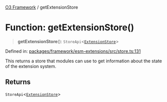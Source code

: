 [O3 Framework](../API.md) / getExtensionStore

# Function: getExtensionStore()

> **getExtensionStore**(): `StoreApi`\<[`ExtensionStore`](../interfaces/ExtensionStore.md)\>

Defined in: [packages/framework/esm-extensions/src/store.ts:131](https://github.com/openmrs/openmrs-esm-core/blob/main/packages/framework/esm-extensions/src/store.ts#L131)

This returns a store that modules can use to get information about the
state of the extension system.

## Returns

`StoreApi`\<[`ExtensionStore`](../interfaces/ExtensionStore.md)\>
